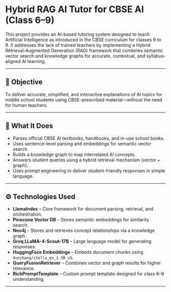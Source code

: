 # Hybrid RAG AI Tutor for CBSE AI (Class 6–9)

This project provides an AI-based tutoring system designed to teach Artificial Intelligence as introduced in the CBSE curriculum for classes 6 to 9. It addresses the lack of trained teachers by implementing a Hybrid Retrieval-Augmented Generation (RAG) framework that combines semantic vector search and knowledge graphs for accurate, contextual, and syllabus-aligned AI learning.

---

## 🚀 Objective

To deliver accurate, simplified, and interactive explanations of AI topics for middle school students using CBSE-prescribed material—without the need for human teachers.

---

## 🧠 What It Does

- Parses official CBSE AI textbooks, handbooks, and in-use school books.
- Uses sentence-level parsing and embeddings for semantic vector search.
- Builds a knowledge graph to map interrelated AI concepts.
- Answers student queries using a hybrid retrieval mechanism (vector + graph).
- Uses prompt engineering to deliver student-friendly responses in simple language.

---

## ⚙️ Technologies Used

- **LlamaIndex** – Core framework for document parsing, retrieval, and orchestration.
- **Pinecone Vector DB** – Stores semantic embeddings for similarity search.
- **Neo4j** – Stores and retrieves concept relationships via a knowledge graph.
- **Groq LLaMA-4-Scout-17B** – Large language model for generating responses.
- **HuggingFace Embeddings** – Embeds document chunks using `dunzhang/stella_en_1.5B_v5`.
- **QueryFusionRetriever** – Combines vector and graph results for higher relevance.
- **RichPromptTemplate** – Custom prompt template designed for class 6–9 understanding.

---
